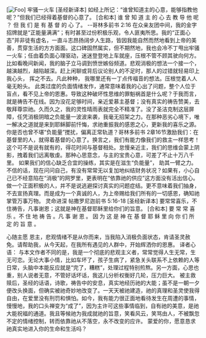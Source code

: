 [![Foo](https://drive.google.com/uc?id=0B0fmW_TsoVUOYmRCWnhSdUd5Rm8)]
牢骚一火车
 [圣经新译本] 如经上所记：“谁曾知道主的心意，能够指教他呢？”但我们已经得着基督的心意了。
[合和本] 	谁 曾 知 道 主 的 心 去 教 导 他 呢 ？ 但 我 们 是 有 基 督 的 心 了。
--哥林多前书 2:16 
在众亲友团中间，我的金字招牌就是“正能量满满”；有时甚至过份积极乐观，令人匪夷所思。我的“正面心态”并非徒有虚名，一直斗志昂扬阔步人生路，皆因我能自然而然地看到上帝的美善，贯穿生活的方方面面。这口碑固然属实，但不期然地，我也会冷不丁甩出牢骚一火车；任由着负面心理驱动，迷迷登登地上车就座，压根不管不顾其驶向何方。
比如看晚间新闻，我的脑子立马调到愤世嫉俗频道。悲观消极的想法一个接一个， 越演越烈，越陷越深。赶上闲聊或背后议论别人的不足时，那人的过错就轻易印上我心头， 挥之不去。凡此种种， 我哪里还有一丁点传福音的想法。压根觉着人人毫无盼头。
此类过度的负面情绪发作，通常意味着我的心出了问题，整个人位于盲点，看不见上帝的恩惠。导致这种破坏性思维的罪魁祸首是什么呢？于我而言，就是祷告不在线。因为没花足够时间，亲近爱慕主基督；没有真实的祷告赞美，去敬拜尊崇祂。久而久之，我的灵性晴雨表就完全不精准了。没了圣洁克制这层屏障，任凭消极阴暗之负能量一波波来袭，我毫无招架之力。在那种恶劣心境下，唯一解决之道就是来到耶稣脚前忏悔，求祂重振我的感恩之心，更新我的喜乐之源。
你是否也曾不堪“负能量”搅扰，偏离正常轨道？哥林多前书 2章16节激励我们：在基督里的人，就得着基督的心意了。换言之，我们有能力像我们的救主一样思考！这个可不是说有就有的，得花时间与基督相处。怠慢亲近主，我们的思维会蒙上阴影，拽着我们远离敬虔。那种心思意念，与主的宝贵心意，可差了不止十万八千里。
如果我们的信心缺乏合宜的操练，其实是在滋生“负能量”， 助其一臂之力。不信的话，现在问问自己，有没有常常无以复加地纠结财务状况？如果有，小心自己已不经意陷在“消极”的网罗里，更表明在“依靠祂的供应”这方面没有活出信心。
做一个正面积极的人，并不是说逃避探讨真实的问题症结。更不意味着我们抽身，不去宣扬真理。而是成为一个真诚的人，为上帝赐给我们所有的一切感恩，确知祂掌管万事万物。
灵命进深
帖撒罗尼迦前书 5:16-18 
[圣经新译本] 要常常喜乐，不住祷告，凡事谢恩；这就是神在基督耶稣里给你们的旨意。
[合和本]	要 常 常 喜 乐 。不 住 地 祷 告 。凡 事 谢 恩 。 因 为 这 是 神 在 基 督 耶 稣 里 向 你 们 所 定 的 旨 意 。

心随主愿
恩主，悲观情绪不是从你而来，当我陷入消极负面状态，肯请圣灵赦免。请帮助我，从今天起，在我所有遇见的人群中，开始辉洒你的恩惠。
译者心语：
与本文作者不同的是，我是一个彻底的悲观主义者，常常觉得人生无常，生无可恋。无论大事小情，比如车坏了，孩子生病了，紧急关头联系不上依赖的人等日常，头脑中本能反应就是“完了，糟糕”，处理过程特别煎熬。另一方面，心思也重，别人说者无意，不管好话坏话，我这儿分析权衡好几轮，压力巨大。
被主救赎后，圣经的话语，诗歌，祷告中的安息，真实地经历祂的大能；虽不是一朝一夕便改头换面，但确实被祂奇妙地改变了。一天天被祂建造，祂的真理和圣灵使我得自由，在爱里没有刑罚和惧怕。如今，我有能力很正面地看待发生在周遭的事情，慢慢地，我的口头禅变为“成了”，因为主许可这些事情临到，自有祂的美意，是祂大能祝福的通道。我且等候祂为我成就祂的旨意，笑看风云，笑骂由人，不被飘忽不定的情绪控制，转而依靠祂从不落空，永不改变的应许。
蒙爱的你，愿意恳求祂真实地进入你的生命和生活吗？
